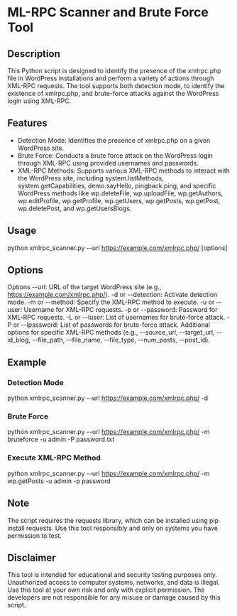 # ML-RPC Scanner and Brute Force Tool

## Description
This Python script is designed to identify the presence of the xmlrpc.php file in WordPress installations and perform a variety of actions through XML-RPC requests. The tool supports both detection mode, to identify the existence of xmlrpc.php, and brute-force attacks against the WordPress login using XML-RPC.

## Features
  - Detection Mode: Identifies the presence of xmlrpc.php on a given WordPress site.
  - Brute Force: Conducts a brute force attack on the WordPress login through XML-RPC using provided usernames and passwords.
  - XML-RPC Methods: Supports various XML-RPC methods to interact with the WordPress site, including system.listMethods, system.getCapabilities, demo.sayHello, pingback.ping, and specific WordPress methods like wp.deleteFile, wp.uploadFile, wp.getAuthors, wp.editProfile,   wp.getProfile, wp.getUsers, wp.getPosts, wp.getPost, wp.deletePost, and wp.getUsersBlogs.

## Usage
python xmlrpc_scanner.py --url https://example.com/xmlrpc.php/ [options]

## Options 
Options
  --url: URL of the target WordPress site (e.g., https://example.com/xmlrpc.php/).
  -d or --detection: Activate detection mode.
  -m or --method: Specify the XML-RPC method to execute.
  -u or --user: Username for XML-RPC requests.
  -p or --password: Password for XML-RPC requests.
  -L or --luser: List of usernames for brute-force attack.
  -P or --lpassword: List of passwords for brute-force attack.
  Additional options for specific XML-RPC methods (e.g., --source_url, --target_url, --id_blog, --file_path, --file_name, --file_type, --num_posts, --post_id).

## Example
### Detection Mode
python xmlrpc_scanner.py --url https://example.com/xmlrpc.php/ -d

### Brute Force
python xmlrpc_scanner.py --url https://example.com/xmlrpc.php/ -m bruteforce -u admin -P password.txt

### Execute XML-RPC Method
python xmlrpc_scanner.py --url https://example.com/xmlrpc.php/ -m wp.getPosts -u admin -p password

## Note
The script requires the requests library, which can be installed using pip install requests.
Use this tool responsibly and only on systems you have permission to test.

## Disclaimer
This tool is intended for educational and security testing purposes only. Unauthorized access to computer systems, networks, and data is illegal. Use this tool at your own risk and only with explicit permission. The developers are not responsible for any misuse or damage caused by this script.
